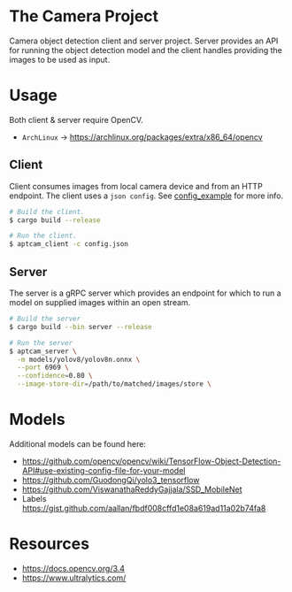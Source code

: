 # The Camera Project

Camera object detection client and server project. Server provides an API for running
the object detection model and the client handles providing the images to be used as input.

# Usage

Both client & server require OpenCV.

- `ArchLinux` -> https://archlinux.org/packages/extra/x86_64/opencv

## Client

Client consumes images from local camera device and from an HTTP endpoint.
The client uses a `json config`. See [config_example](./config_example.json) for more info.

```sh
# Build the client.
$ cargo build --release

# Run the client.
$ aptcam_client -c config.json
```

## Server

The server is a gRPC server which provides an endpoint for which to run a model on supplied
images within an open stream.

```sh
# Build the server
$ cargo build --bin server --release

# Run the server
$ aptcam_server \
  -m models/yolov8/yolov8n.onnx \
  --port 6969 \
  --confidence=0.80 \
  --image-store-dir=/path/to/matched/images/store \
```

# Models

Additional models can be found here:

- https://github.com/opencv/opencv/wiki/TensorFlow-Object-Detection-API#use-existing-config-file-for-your-model
- https://github.com/GuodongQi/yolo3_tensorflow
- https://github.com/ViswanathaReddyGajjala/SSD_MobileNet
- Labels https://gist.github.com/aallan/fbdf008cffd1e08a619ad11a02b74fa8

# Resources

- https://docs.opencv.org/3.4
- https://www.ultralytics.com/
